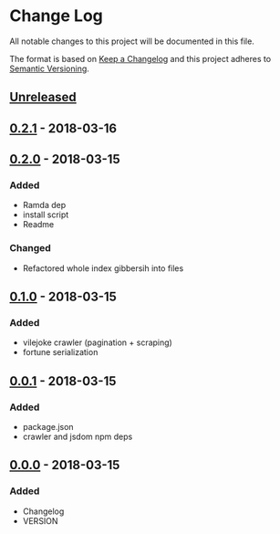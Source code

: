 # Change Log
All notable changes to this project will be documented in this file.

The format is based on [Keep a Changelog](http://keepachangelog.com/)
and this project adheres to [Semantic Versioning](http://semver.org/).

## [Unreleased]

## [0.2.1] - 2018-03-16

## [0.2.0] - 2018-03-15
### Added
- Ramda dep
- install script
- Readme

### Changed
- Refactored whole index gibbersih into files

## [0.1.0] - 2018-03-15
### Added
- vilejoke crawler (pagination + scraping)
- fortune serialization

## [0.0.1] - 2018-03-15
### Added
- package.json
- crawler and jsdom npm deps

## [0.0.0] - 2018-03-15
### Added
- Changelog
- VERSION

[Unreleased]: https://github.com/grissius/offensive-fortune/compare/v0.2.1...HEAD
[0.2.1]: https://github.com/grissius/offensive-fortune/compare/v0.2.0...v0.2.1
[0.2.0]: https://github.com/grissius/offensive-fortune/compare/v0.1.0...v0.2.0
[0.1.0]: https://github.com/grissius/offensive-fortune/compare/v0.0.1...v0.1.0
[0.0.1]: https://github.com/grissius/offensive-fortune/compare/v0.0.0...v0.0.1
[0.0.0]: https://github.com/grissius/offensive-fortune/compare/0e1c31b...v0.0.0
